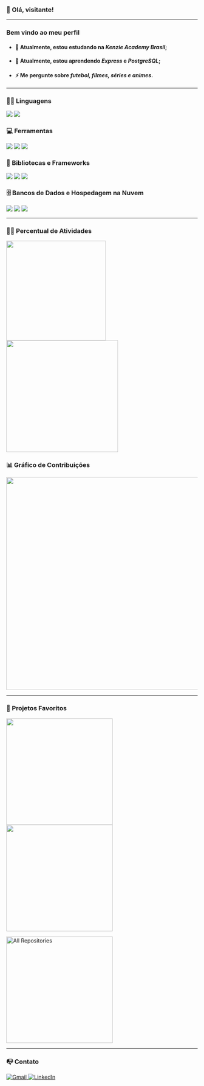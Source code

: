 ### 👋 Olá, visitante!

<hr>

### Bem vindo ao meu perfil

- #### 🔭 Atualmente, estou estudando na *Kenzie Academy Brasil*;
- #### 🌱 Atualmente, estou aprendendo *Express* e *PostgreSQL*;
- #### ⚡ Me pergunte sobre *futebol, filmes, séries e animes*.

<hr>

<h3>👨‍💻 Linguagens</h3>
  <a href="#"><img src="https://img.shields.io/badge/JavaScript-F7DF1E.svg?logo=javascript&logoColor=black"></a>
  <a href="#"><img src="https://img.shields.io/badge/TypeScript-007ACC.svg?logo=typescript&logoColor=white"></a>

<h3>💻 Ferramentas</h3>
  <a href="#"><img src="https://img.shields.io/badge/Git-F05033.svg?logo=git&logoColor=white"></a>
  <a href="#"><img src="https://img.shields.io/badge/Node-43853D.svg?logo=node.js&logoColor=white"></a>
  <a href="#"><img src="https://custom-icon-badges.demolab.com/badge/-DBeaver-372923?logo=dbeaver-mono&logoColor=white"></a>

<h3>🧰 Bibliotecas e Frameworks</h3>
  <a href="#"><img src="https://img.shields.io/badge/Next-white?logo=nextdotjs&logoColor=black"></a>
  <a href="#"><img src="https://img.shields.io/badge/React-20232a.svg?logo=react&logoColor=%2361DAFB"></a>
  <a href="#"><img src="https://img.shields.io/badge/Express-404d59.svg?logo=express&logoColor=white"></a>

<h3>🗄️ Bancos de Dados e Hospedagem na Nuvem</h3>
  <a href="#"><img src="https://img.shields.io/badge/Vercel-white.svg?logo=vercel&logoColor=black"></a>
  <a href="#"><img src ="https://img.shields.io/badge/PostgreSQL-316192.svg?logo=postgresql&logoColor=white"></a>
  <a href="#"><img src="https://img.shields.io/badge/GitHub%20Pages-327FC7.svg?logo=github&logoColor=white"></a>

<hr>

<h3>👨‍💻 Percentual de Atividades</h3>
<!-- Linguagens Mais Usadas -->
<a href="#">
  <img loading="lazy" width="262" src="https://github-readme-stats.vercel.app/api/top-langs/?username=ronaldofrancas&layout=compact&langs_count=7&theme=dracula"/>
</a>

<!-- Commits -->
<a href="#">
  <img loading="lazy" width="294" src="https://github-readme-stats.vercel.app/api?username=ronaldofrancas&show_icons=true&theme=dracula&include_all_commits=true&count_private=true"/>
</a>
    
<h3>📊 Gráfico de Contribuições</h3>
<a href="#">
  <img loading="lazy"  width="560" src="https://github-readme-activity-graph.vercel.app/graph/?username=ronaldofrancas&bg_color=1F222E&color=F8D866&line=F85D7F&point=FFFFFF"/>
</a>

<hr>

<!-- Seção: Projetos -->
<h3>📘 Projetos Favoritos</h3>
<!-- Repositórios -->
<p>
  <!-- Tech Posters -->
  <a href="https://github.com/ronaldofrancas/tech-posters">
    <img width="280" src="https://denvercoder1-github-readme-stats.vercel.app/api/pin/?username=ronaldofrancas&repo=tech-posters&theme=react&bg_color=1F222E&title_color=F85D7F&hide_border=true&icon_color=F8D866&show_icons=false">
  </a>

  <!-- Open Music -->
  <a href="https://github.com/ronaldofrancas/open-music">
    <img width="280" src="https://denvercoder1-github-readme-stats.vercel.app/api/pin/?username=ronaldofrancas&repo=open-music&theme=react&bg_color=1F222E&title_color=F85D7F&hide_border=true&icon_color=F8D866&show_icons=false">
  </a>
</p>

<!-- Ver Mais -->
<p>
  <a href="https://github.com/ronaldofrancas?tab=repositories&sort=stargazers">
    <img width="280" title="All Repositories" src="https://custom-icon-badges.demolab.com/badge/-Clique%20Aqui%20Para%20Ver%20%20Mais-1F222E?style=for-the-badge&logoColor=white&logo=repo"/>
  </a>
</p>

<hr>

<!-- Seção: Contato -->  
<h3>📭 Contato</h3>
<!-- Gmail --> 
<a href="mailto:ronaldofrancajr@gmail.com">
  <img title="Gmail" src="https://img.shields.io/badge/Gmail-red?style=for-the-badge&logo=gmail&logoColor=white"/>
</a>

<!-- LinkedIn -->  
<a href="https://www.linkedin.com/in/ronaldofrancas/">
  <img title="LinkedIn" src="https://img.shields.io/badge/LinkedIn-blue?style=for-the-badge&logo=linkedin&logoColor=white"/>
</a>
